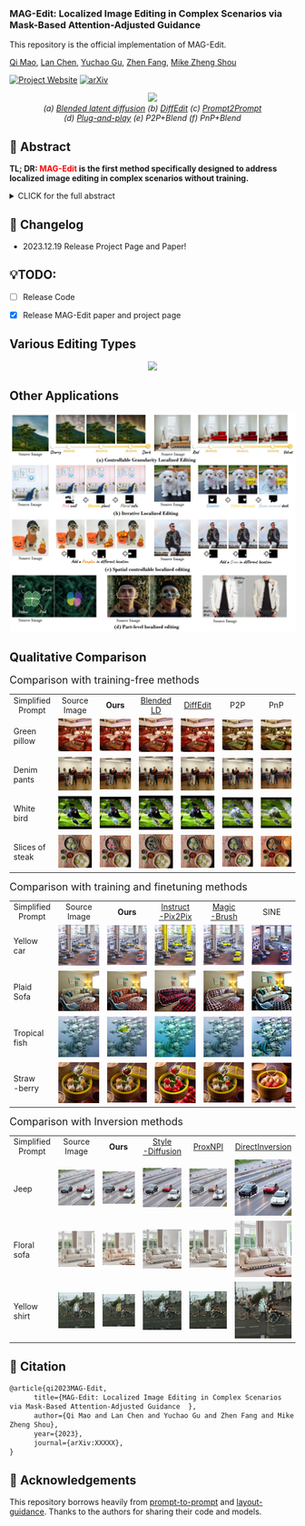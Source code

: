 ### MAG-Edit: Localized Image Editing in Complex Scenarios via Mask-Based Attention-Adjusted Guidance  

This repository is the official implementation of MAG-Edit.

[Qi Mao](https://sites.google.com/view/qi-mao/), [Lan Chen](), [Yuchao Gu](https://ycgu.site/), [Zhen Fang](), [Mike Zheng Shou](https://sites.google.com/view/showlab)


[![Project Website](https://img.shields.io/badge/Project-Website-orange
)](https://orannue.github.io/MAG-Edit/)
[![arXiv](https://img.shields.io/badge/arXiv-XXXXX-red
)]()

<p align="center">
<img src="assets/teaser.png"width="1060px"/>  
<br>
<em> (a) <a href="https://github.com/omriav/blended-latent-diffusion">Blended latent diffusion</a>  (b) <a href="https://arxiv.org/abs/2210.11427">DiffEdit</a>  (c) <a href="https://github.com/google/prompt-to-prompt">Prompt2Prompt</a> <br> 
(d)  <a href="https://github.com/MichalGeyer/plug-and-play">Plug-and-play</a>  (e) P2P+Blend (f) PnP+Blend</em>
</p>

## :bookmark: Abstract
<b>TL; DR: <font color="red">MAG-Edit</font> is the first method specifically designed to
address localized image editing in complex scenarios without training.</b>

<details><summary>CLICK for the full abstract</summary>
Recent diffusion-based image editing approaches have exhibited impressive editing capabilities in images with simple compositions. However, localized editing in complex scenarios has not been well-studied in the literature, despite its growing real-world demands. Existing mask-based inpainting methods fall short of retaining the underlying structure within the edit region. Meanwhile, mask-free attention-based methods often exhibit editing leakage and misalignment in more complex compositions. In this work, we develop MAG-Edit, a training-free, inference-stage optimization method, which enables localized image editing in complex scenarios. In particular, MAG-Edit optimizes the noise latent feature in diffusion models by maximizing two mask-based cross-attention constraints of the edit token, which in turn gradually enhances the local alignment with the desired prompt. Extensive quantitative and qualitative experiments demonstrate the effectiveness of our method in achieving both text alignment and structure preservation for localized editing within complex scenarios.
</details>

## :pencil: Changelog
- 2023.12.19 Release Project Page and Paper!
## 💡TODO:

- [ ] Release Code
- [x] Release MAG-Edit paper and project page


<p align="center">
<h2> Various Editing Types </h2>
<p align="center">
<img src="assets/editing_types.png"/>  
</p>

<h2> Other Applications</h2>  
<p align="center">
<img src="assets/other_apps.jpg"/>  
<br>

<h2> Qualitative Comparison </h2>
<font size=4>Comparison with training-free methods</font>

<p align="center">
  <table align="center"  >
    <tr >
      <td  style="text-align:center;" width=10% >
       Simplified <br>Prompt
      </td>
      <td  style="text-align:center;" width=15%>
       Source <br> Image
      </td>
      <td   style="text-align:center;"  width=15%>
        <b>Ours</b>
      </td>
      <td  style="text-align:center;"  width=15%>
       <a href="https://github.com/omriav/blended-latent-diffusion">Blended LD</a>
      </td>
      <td  style="text-align:center;"  width=15%>
      <a href="https://arxiv.org/abs/2210.11427">DiffEdit</a>
      </td>
      <td  style="text-align:center;"  width=15%>
      <a herf="https://github.com/google/prompt-to-prompt/">P2P</a>
      </td>
      <td  style="text-align:center;"  width=15%>
      <a herf="https://github.com/MichalGeyer/plug-and-play">PnP</a>
      </td>
    </tr>
    <tr>
      <td   width=10%>
        Green <br>pillow
      </td>
      <td   width=15%>
        <img src="assets/compare/training-free/1/source.png">
      </td>
      <td  width=15%> 
        <img src="assets/compare/training-free/1/ours.png" >
      </td>
      <td   width=15%>
        <img src="assets/compare/training-free/1/blended.png" >
      </td>          
      <td  width=15%>
        <img src="assets/compare/training-free/1/diffedit.png" >
      </td>
      <td width=15%>
        <img src="assets/compare/training-free/1/p2p.png" >
      </td>      
      <td  width=15%>
        <img src="assets/compare/training-free/1/pnp.png" >
      </td>     
    </tr>
    <tr>
      <td  >
        Denim <br>pants
      </td>
      <td >
        <img src="assets/compare/training-free/2/source.png" >
      </td>
      <td  >
        <img src="assets/compare/training-free/2/ours.png" >
      </td>
      <td  >
        <img src="assets/compare/training-free/2/blended.png" >
      </td>          
      <td  >
        <img src="assets/compare/training-free/2/diffedit.png" >
      </td>
      <td >
        <img src="assets/compare/training-free/2/p2p.png">
      </td>      
      <td >
        <img src="assets/compare/training-free/2/pnp.png" >
      </td>     
    </tr>
    <tr>
      <td  >
        White <br>bird
      </td>
      <td >
        <img src="assets/compare/training-free/3/source.png" >
      </td>
      <td  >
        <img src="assets/compare/training-free/3/ours.png" >
      </td>
      <td  >
        <img src="assets/compare/training-free/3/blended.png">
      </td>          
      <td >
        <img src="assets/compare/training-free/3/diffedit.png" >
      </td>
      <td >
        <img src="assets/compare/training-free/3/p2p.png" >
      </td>      
      <td>
        <img src="assets/compare/training-free/3/pnp.png" >
      </td>     
    </tr>
    <tr>
      <td  >
        Slices of <br>steak
      </td>
      <td>
        <img src="assets/compare/training-free/4/source.png"> 
      </td>
      <td>
        <img src="assets/compare/training-free/4/ours.png" >
      </td>
      <td >
        <img src="assets/compare/training-free/4/blended.png"  >
      </td>          
      <td  >
        <img src="assets/compare/training-free/4/diffedit.png" >
      </td>
      <td >
        <img src="assets/compare/training-free/4/p2p.png"  >
      </td>      
      <td>
        <img src="assets/compare/training-free/4/pnp.png" >
      </td>  
    </tr>   
  </table>


<font size=4>Comparison with training and finetuning methods</font>

<p align="center">
  <table align="center"  >
    <tr >
      <td  style="text-align:center;" width=10% >
       Simplified <br>Prompt
      </td>
      <td  style="text-align:center;" width=15%>
       Source <br> Image
      </td>
      <td   style="text-align:center;"  width=15%>
        <b>Ours</b>
      </td>
      <td  style="text-align:center;"  width=15%>
       <a href="https://github.com/timothybrooks/instruct-pix2pix">Instruct<br>-Pix2Pix</a>
      </td>
      <td  style="text-align:center;"  width=15%>
      <a href="https://github.com/OSU-NLP-Group/MagicBrush">Magic<br>-Brush</a>
      </td>
      <td  style="text-align:center;"  width=15%>
      <a herf="https://github.com/zhang-zx/SINE">SINE</a>
      </td>
    </tr>
    <tr>
      <td   width=10%>
        Yellow <br>car
      </td>
      <td   width=18%>
        <img src="assets/compare/training/1/source.png">
      </td>
      <td  width=18%> 
        <img src="assets/compare/training/1/ours.png" >
      </td>
      <td   width=18%>
        <img src="assets/compare/training/1/ip2p.png" >
      </td>          
      <td  width=18%>
        <img src="assets/compare/training/1/magic.png" ></img>
      </td>
      <td width=18%>
        <img src="assets/compare/training/1/sine.png" >
      </td>    
    </tr>
    <tr>
      <td   width=10%>
        Plaid <br>Sofa
      </td>
      <td   width=15%>
        <img src="assets/compare/training/4/source.png">
      </td>
      <td  width=15%> 
        <img src="assets/compare/training/4/ours.png" >
      </td>
      <td   width=15%>
        <img src="assets/compare/training/4/ip2p.png" >
      </td>          
      <td  width=15%>
        <img src="assets/compare/training/4/magic.png" ></img>
      </td>
      <td width=15%>
        <img src="assets/compare/training/4/sine.png" >
      </td> 
    </tr>   
    <tr>
      <td   width=10%>
        Tropical <br>fish
      </td>
      <td   width=18%>
        <img src="assets/compare/training/2/source.png">
      </td>
      <td  width=18%> 
        <img src="assets/compare/training/2/ours.png" >
      </td>
      <td   width=18%>
        <img src="assets/compare/training/2/ip2p.png" >
      </td>          
      <td  width=18%>
        <img src="assets/compare/training/2/magic.png" ></img>
      </td>
      <td width=18%>
        <img src="assets/compare/training/2/sine.png" >
      </td>    
    </tr>
    <tr>
        <td   width=10%>
        Straw<br>-berry
      </td>
      <td   width=18%>
        <img src="assets/compare/training/3/source.png">
      </td>
      <td  width=18%> 
        <img src="assets/compare/training/3/ours.png" >
      </td>
      <td   width=18%>
        <img src="assets/compare/training/3/ip2p.png" >
      </td>          
      <td  width=18%>
        <img src="assets/compare/training/3/magic.png" ></img>
      </td>
      <td width=18%>
        <img src="assets/compare/training/3/sine.png" >
      </td>          
    </tr>
  </table>


<font size=4>Comparison with Inversion methods</font>

<p align="center">
  <table align="center"  >
    <tr >
      <td  style="text-align:center;" width=10% >
       Simplified <br>Prompt
      </td>
      <td  style="text-align:center;" width=15%>
       Source <br> Image
      </td>
      <td   style="text-align:center;"  width=15%>
        <b>Ours</b>
      </td>
      <td  style="text-align:center;"  width=15%>
       <a href="https://github.com/sen-mao/StyleDiffusion">Style<br>-Diffusion</a>
      </td>
      <td  style="text-align:center;"  width=15%>
      <a href="https://github.com/phymhan/prompt-to-prompt">ProxNPI</a>
      </td>
      <td  style="text-align:center;"  width=15%>
      <a href="https://github.com/cure-lab/DirectInversion">DirectInversion</a>
      </td>
    </tr>
    <tr>
      <td   width=10%>
        Jeep
      </td>
      <td   width=18%>
        <img src="assets/compare/inversion/1/source.png">
      </td>
      <td  width=18%> 
        <img src="assets/compare/inversion/1/ours.png" >
      </td>
      <td   width=18%>
        <img src="assets/compare/inversion/1/stylediffusion.png" >
      </td>          
      <td  width=18%>
        <img src="assets/compare/inversion/1/proxnpi.png" ></img>
      </td>
      <td width=18%>
        <img src="assets/compare/inversion/1/directinversion.png" >
      </td>    
    </tr>
    <tr>
       <td   width=10%>
        Floral <br>sofa
      </td>
      <td   width=18%>
        <img src="assets/compare/inversion/2/source.png">
      </td>
      <td  width=18%> 
        <img src="assets/compare/inversion/2/ours.png" >
      </td>
      <td   width=18%>
        <img src="assets/compare/inversion/2/stylediffusion.png" >
      </td>          
      <td  width=18%>
        <img src="assets/compare/inversion/2/proxnpi.png" ></img>
      </td>
      <td width=18%>
        <img src="assets/compare/inversion/2/directinversion.png" >
      </td>    
    </tr>   
    <tr>
      <td   width=10%>
        Yellow <br>shirt
      </td>
      <td   width=18%>
        <img src="assets/compare/inversion/3/source.png">
      </td>
      <td  width=18%> 
        <img src="assets/compare/inversion/3/ours.png" >
      </td>
      <td   width=18%>
        <img src="assets/compare/inversion/3/stylediffusion.png" >
      </td>          
      <td  width=18%>
        <img src="assets/compare/inversion/3/proxnpi.png" ></img>
      </td>
      <td width=18%>
        <img src="assets/compare/inversion/3/directinversion.png" >
      </td>    
    </tr>
  </table>


## :triangular_flag_on_post: Citation 

```
@article{qi2023MAG-Edit,
      title={MAG-Edit: Localized Image Editing in Complex Scenarios via Mask-Based Attention-Adjusted Guidance  }, 
      author={Qi Mao and Lan Chen and Yuchao Gu and Zhen Fang and Mike Zheng Shou},
      year={2023},
      journal={arXiv:XXXXX},
}
``` 


## :revolving_hearts: Acknowledgements

This repository borrows heavily from [prompt-to-prompt](https://github.com/google/prompt-to-prompt/) and [layout-guidance](https://github.com/silent-chen/layout-guidance). Thanks to the authors for sharing their code and models.




